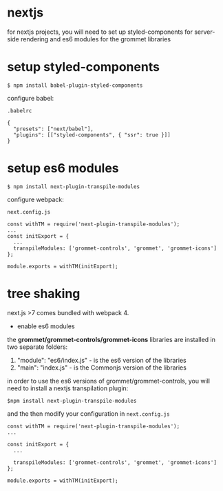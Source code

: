 # nextjs

for nextjs projects, you will need to set up styled-components for server-side rendering and es6 modules for the grommet libraries

# setup styled-components

`$ npm install babel-plugin-styled-components`

configure babel:
 
`.babelrc`
```
{
  "presets": ["next/babel"],
  "plugins": [["styled-components", { "ssr": true }]]
}

```

# setup es6 modules

`$ npm install next-plugin-transpile-modules`

configure webpack:

`next.config.js`

```
const withTM = require('next-plugin-transpile-modules');
...
const initExport = {
  ...
  transpileModules: ['grommet-controls', 'grommet', 'grommet-icons']
};

module.exports = withTM(initExport);
```
# tree shaking

next.js >7 comes bundled with webpack 4. 

- enable es6 modules

the **grommet/grommet-controls/grommet-icons** libraries are installed in two separate folders:
1. "module": "es6/index.js" - is the es6 version of the libraries
2. "main": "index.js" - is the Commonjs version of the libraries

in order to use the es6 versions of grommet/grommet-controls, you will need to install a nextjs transpilation plugin: 

`$npm install next-plugin-transpile-modules`


and the then modify your configuration in `next.config.js`

```
const withTM = require('next-plugin-transpile-modules');
...

const initExport = {
  ...

  transpileModules: ['grommet-controls', 'grommet', 'grommet-icons']
};

module.exports = withTM(initExport);
```
